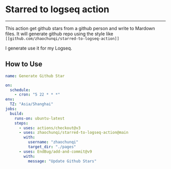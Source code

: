 # Starred to logseq action

---

This action get github stars from a github person and write to Mardown files. It will generate github repo using the style like `[[github.com/zhaochunqi/starred-to-logseq-action]]`

I generate use it for my Logseq.

## How to Use

```yaml
name: Generate Github Star

on:
  schedule:
    - cron: "5 22 * * *"
env:
  TZ: "Asia/Shanghai"
jobs:
  build:
    runs-on: ubuntu-latest
    steps:
      - uses: actions/checkout@v3
      - uses: zhaochunqi/starred-to-logseq-action@main
        with:
          username: "zhaochunqi"
          target_dir: "./pages"
      - uses: EndBug/add-and-commit@v9
        with:
          message: "Update Github Stars"
```
